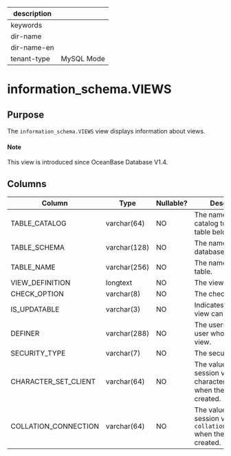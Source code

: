 | description ||
|---|---|
| keywords ||
| dir-name ||
| dir-name-en ||
| tenant-type | MySQL Mode |

# information_schema.VIEWS

## Purpose

The `information_schema.VIEWS` view displays information about views.

<main id="notice" type='explain'>
  <h4>Note</h4>
  <p>This view is introduced since OceanBase Database V1.4. </p>
</main>

## Columns

| **Column** | **Type** | **Nullable?** | **Description** |
|----------------------|----------------|------------|---------------------------------------------|
| TABLE_CATALOG | varchar(64) | NO | The name of the catalog to which the table belongs. |
| TABLE_SCHEMA | varchar(128) | NO | The name of the database. |
| TABLE_NAME | varchar(256) | NO | The name of the table. |
| VIEW_DEFINITION | longtext | NO | The view definition. |
| CHECK_OPTION | varchar(8) | NO | The check option. |
| IS_UPDATABLE | varchar(3) | NO | Indicates whether the view can be updated. |
| DEFINER | varchar(288) | NO | The username of the user who created the view. |
| SECURITY_TYPE | varchar(7) | NO | The security type. |
| CHARACTER_SET_CLIENT | varchar(64) | NO | The value of the session variable character_set_client when the view was created. |
| COLLATION_CONNECTION | varchar(64) | NO | The value of the session variable `collation_connection` when the view was created. |

